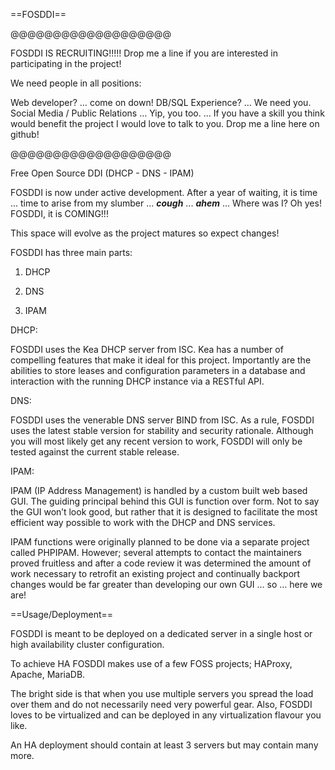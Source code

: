 ==FOSDDI==

@@@@@@@@@@@@@@@@@@@

FOSDDI IS RECRUITING!!!!!
Drop me a line if you are interested in 
participating in the project!

We need people in all positions:

Web developer? … come on down!
DB/SQL Experience? … We need you.
Social Media / Public Relations … Yip, you too.
…
If you have a skill you think would benefit the project I would love to talk to you.
Drop me a line here on github!

@@@@@@@@@@@@@@@@@@@

Free Open Source DDI (DHCP - DNS - IPAM)

FOSDDI is now under active development.  After a year of waiting, it is time ... time to arise from my slumber ... *****cough***** ... *****ahem***** ... Where was I? Oh yes! FOSDDI, it is COMING!!!

This space will evolve as the project matures so expect changes!

FOSDDI has three main parts:

1) DHCP

2) DNS

3) IPAM

DHCP:

FOSDDI uses the Kea DHCP server from ISC.  Kea has a number of compelling features that make it ideal for this project.  Importantly are the abilities to store leases and configuration parameters in a database and interaction with the running DHCP instance via a RESTful API.

DNS:

FOSDDI uses the venerable DNS server BIND from ISC.  As a rule, FOSDDI uses the latest stable version for stability and security rationale.  Although you  will most likely get any recent version to work, FOSDDI will only be tested against the current stable release.

IPAM:

IPAM (IP Address Management) is handled by a custom built web based GUI.  The guiding principal behind this GUI is function over form.  Not to say the GUI won’t look good, but rather that it is designed to facilitate the most efficient way possible to work with the DHCP and DNS services.

IPAM functions were originally planned to be done via a separate project called PHPIPAM.  However; several attempts to contact the maintainers proved fruitless and after a code review it was determined the amount of work necessary to retrofit an existing project and continually backport changes would be far greater than developing our own GUI  … so … here we are!

==Usage/Deployment==

FOSDDI is meant to be deployed on a dedicated server in a single host or high availability cluster  configuration.

To achieve HA FOSDDI makes use of a few FOSS projects; HAProxy, Apache, MariaDB.

The bright side is that when you use multiple servers you spread the load over them and do not necessarily need very powerful gear.  Also, FOSDDI loves to be virtualized and can be deployed in any virtualization flavour you like.

An HA deployment should contain at least 3 servers but may contain many more.


